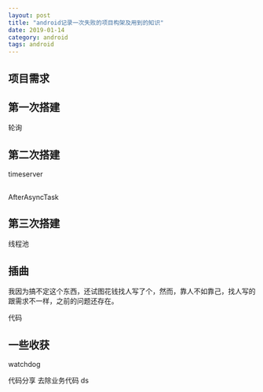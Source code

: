 ```yaml
---
layout: post
title: "android记录一次失败的项目构架及用到的知识"
date: 2019-01-14
category: android
tags: android
---
```


## 项目需求

## 第一次搭建
轮询

## 第二次搭建
timeserver

## 
AfterAsyncTask

## 第三次搭建
线程池

## 插曲

我因为搞不定这个东西，还试图花钱找人写了个，然而，靠人不如靠己，找人写的跟需求不一样，之前的问题还存在。  

代码

## 一些收获 
watchdog


代码分享 去除业务代码 ds